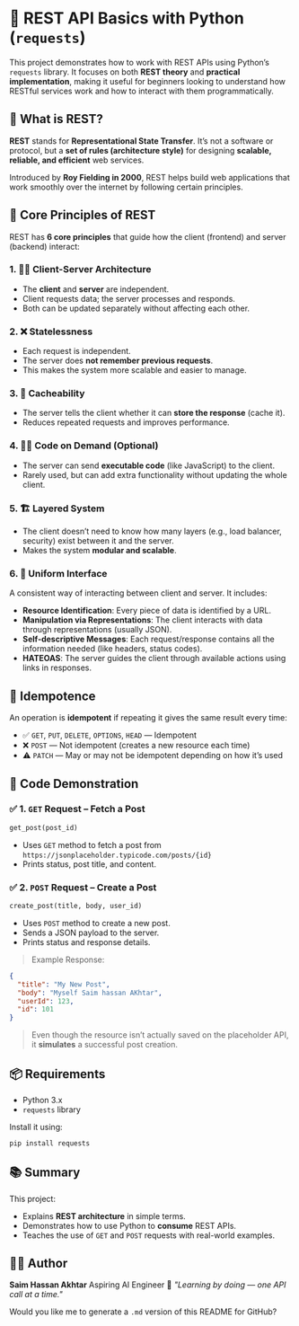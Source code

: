 # 📘 REST API Basics with Python (`requests`)

This project demonstrates how to work with REST APIs using Python’s `requests` library. It focuses on both **REST theory** and **practical implementation**, making it useful for beginners looking to understand how RESTful services work and how to interact with them programmatically.


## 📌 What is REST?

**REST** stands for **Representational State Transfer**. It’s not a software or protocol, but a **set of rules (architecture style)** for designing **scalable, reliable, and efficient** web services.

Introduced by **Roy Fielding in 2000**, REST helps build web applications that work smoothly over the internet by following certain principles.


## 🧱 Core Principles of REST

REST has **6 core principles** that guide how the client (frontend) and server (backend) interact:

### 1. 🧍‍♂️ Client-Server Architecture

* The **client** and **server** are independent.
* Client requests data; the server processes and responds.
* Both can be updated separately without affecting each other.

### 2. ❌ Statelessness

* Each request is independent.
* The server does **not remember previous requests**.
* This makes the system more scalable and easier to manage.

### 3. 🧠 Cacheability

* The server tells the client whether it can **store the response** (cache it).
* Reduces repeated requests and improves performance.

### 4. 🧑‍💻 Code on Demand (Optional)

* The server can send **executable code** (like JavaScript) to the client.
* Rarely used, but can add extra functionality without updating the whole client.

### 5. 🏗️ Layered System

* The client doesn’t need to know how many layers (e.g., load balancer, security) exist between it and the server.
* Makes the system **modular and scalable**.

### 6. 🔗 Uniform Interface

A consistent way of interacting between client and server. It includes:

* **Resource Identification**: Every piece of data is identified by a URL.
* **Manipulation via Representations**: The client interacts with data through representations (usually JSON).
* **Self-descriptive Messages**: Each request/response contains all the information needed (like headers, status codes).
* **HATEOAS**: The server guides the client through available actions using links in responses.


## 🔁 Idempotence

An operation is **idempotent** if repeating it gives the same result every time:

* ✅ `GET`, `PUT`, `DELETE`, `OPTIONS`, `HEAD` — Idempotent
* ❌ `POST` — Not idempotent (creates a new resource each time)
* ⚠️ `PATCH` — May or may not be idempotent depending on how it’s used


## 🧪 Code Demonstration

### ✅ 1. `GET` Request – Fetch a Post

```python
get_post(post_id)
```

* Uses `GET` method to fetch a post from `https://jsonplaceholder.typicode.com/posts/{id}`
* Prints status, post title, and content.

### ✅ 2. `POST` Request – Create a Post

```python
create_post(title, body, user_id)
```

* Uses `POST` method to create a new post.
* Sends a JSON payload to the server.
* Prints status and response details.

> Example Response:

```json
{
  "title": "My New Post",
  "body": "Myself Saim hassan AKhtar",
  "userId": 123,
  "id": 101
}
```

> Even though the resource isn’t actually saved on the placeholder API, it **simulates** a successful post creation.


## 📦 Requirements

* Python 3.x
* `requests` library

Install it using:

```bash
pip install requests
```


## 📚 Summary

This project:

* Explains **REST architecture** in simple terms.
* Demonstrates how to use Python to **consume** REST APIs.
* Teaches the use of `GET` and `POST` requests with real-world examples.


## 🧑‍💻 Author

**Saim Hassan Akhtar**
Aspiring AI Engineer
💬 *"Learning by doing — one API call at a time."*


Would you like me to generate a `.md` version of this README for GitHub?

